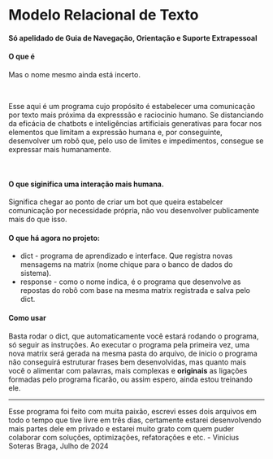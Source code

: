<h1>Modelo Relacional de Texto</h1>
<h4><strong>Só</strong> apelidado de Guia de Navegação, Orientação e Suporte Extrapessoal</h4>

<h4>O que é</h4>
<p>Mas o nome mesmo ainda está incerto.</p><br>
<p>Esse aqui é um programa cujo propósito é estabelecer uma comunicação por texto mais próxima da expresssão e raciocinio humano. Se distanciando da eficácia de chatbots e inteligências artificiais generativas para focar nos elementos que limitam a expressão humana e, por conseguinte, desenvolver um robô que, pelo uso de limites e impedimentos, consegue se expressar mais humanamente. </p>
<br>
<h4>O que siginifica uma interação mais humana.</h4>
<p>Significa chegar ao ponto de criar um bot que queira estabelcer comunicação por necessidade própria, não vou desenvolver publicamente mais do que isso.</p>

<h4>O que há <strong>agora</strong> no projeto:</h4>
<ul><li>dict - programa de aprendizado e interface. Que registra novas mensagems na matrix (nome chique para o banco de dados do sistema). </li>
  <li>response - como o nome indica, é o programa que desenvolve as repostas do robô com base na mesma matrix registrada e salva pelo dict. </li></ul>

<h4>Como usar</h4>
<p>Basta rodar o dict, que automaticamente você estará rodando o programa, só seguir as instruções. Ao executar o programa pela primeira vez, uma nova matrix será gerada na mesma pasta do arquivo, de inicio o programa não conseguirá estruturar frases bem desenvolvidas, mas quanto mais você o alimentar com palavras, mais complexas e <strong>originais</strong> as ligações formadas pelo programa ficarão, ou assim espero, ainda estou treinando ele.</p>

<hr>Esse programa foi feito com muita paixão, escrevi esses dois arquivos em todo o tempo que tive livre em três dias, certamente estarei desenvolvendo mais partes dele em privado e estarei muito grato com quem puder colaborar com soluções, optimizações, refatorações e etc. 
- Vinicius Soteras Braga, Julho de 2024
